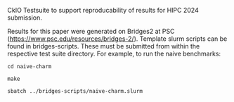 CkIO Testsuite to support reproducability of results for HIPC 2024 submission.

Results for this paper were generated on Bridges2 at PSC (https://www.psc.edu/resources/bridges-2/). 
Template slurm scripts can be found in bridges-scripts. These must be submitted from within the respective test suite directory. 
For example, to run the naive benchmarks:

`cd naive-charm`

`make`

`sbatch ../bridges-scripts/naive-charm.slurm`
